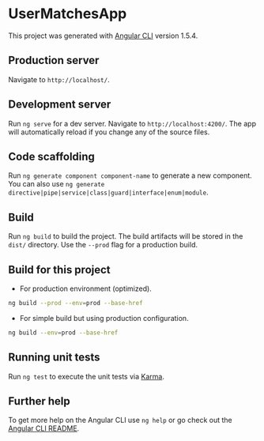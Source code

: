 # UserMatchesApp

This project was generated with [Angular CLI](https://github.com/angular/angular-cli) version 1.5.4.

## Production server

Navigate to `http://localhost/`. 

## Development server

Run `ng serve` for a dev server. Navigate to `http://localhost:4200/`. The app will automatically reload if you change any of the source files.

## Code scaffolding

Run `ng generate component component-name` to generate a new component. You can also use `ng generate directive|pipe|service|class|guard|interface|enum|module`.

## Build

Run `ng build` to build the project. The build artifacts will be stored in the `dist/` directory. Use the `--prod` flag for a production build.

## Build for this project

* For production environment (optimized).

```sh
ng build --prod --env=prod --base-href
```

* For simple build but using production configuration.

```sh
ng build --env=prod --base-href
```

## Running unit tests

Run `ng test` to execute the unit tests via [Karma](https://karma-runner.github.io).

## Further help

To get more help on the Angular CLI use `ng help` or go check out the [Angular CLI README](https://github.com/angular/angular-cli/blob/master/README.md).
